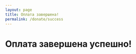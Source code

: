 ```yaml
---
layout: page
title: Оплата завершена!
permalink: /donate/success
---
```


# Оплата завершена успешно!
